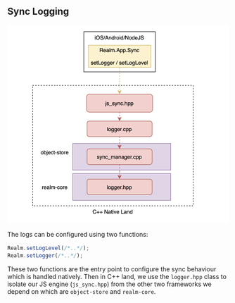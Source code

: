 ## Sync Logging

![Logger](https://github.com/realm/realm-js/blob/main/contrib/logger/assets/sync_logging.png)

The logs can be configured using two functions: 

```js
Realm.setLogLevel(/*..*/);
Realm.setLogger(/*..*/);
```

These two functions are the entry point to configure the sync behaviour which is handled natively. Then in C++ land, we use the ``logger.hpp`` class to isolate our JS engine (``js_sync.hpp``) from the other two frameworks we depend on which are ``object-store`` and `realm-core`.
